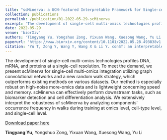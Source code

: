 ```yaml
---
title: "scMinerva: a GCN-featured Interpretable Framework for Single-cell Multi-omics Integration with Random Walk on Heterogeneous Graph"
collection: publications
permalink: /publication/01-2022-05-29-scMinerva
excerpt: 'The development of single-cell multi-omics technologies profiles DNA, mRNA, and proteins at a single-cell resolution. To meet the demand, we present scMinerva for single-cell multi-omics integration utilizing graph convolutional networks and a new random walk strategy, which outperforms existing methods on various datasets. Our method is especially robust on high-noise more-omics data and is lightweight concerning speed and memory. scMinerva can effectively perform downstream tasks, such as biomarker detection and cell differentiation analysis. We extensively interpret the robustness of scMinerva by analyzing the occurrence frequency of components in walks during training at omics level, cell-type level, and single-cell level.'
date: 2022-05-29
venue: 'biorXiv'
authors: 'Tingyang Yu, Yongshuo Zong, Yixuan Wang, Xuesong Wang, Yu Li'
paperurl: 'https://www.biorxiv.org/content/10.1101/2022.05.28.493838v1'
citation: 'Yu T, Zong Y, Wang Y, Wang X & Li Y. conST: an interpretable multi-modal contrastive learning framework for spatial transcriptomics[J]. bioRxiv, 2022.'
---
```

The development of single-cell multi-omics technologies profiles DNA, mRNA, and proteins at a single-cell resolution. To meet the demand, we present scMinerva for single-cell multi-omics integration utilizing graph convolutional networks and a new random walk strategy, which outperforms existing methods on various datasets. Our method is especially robust on high-noise more-omics data and is lightweight concerning speed and memory. scMinerva can effectively perform downstream tasks, such as biomarker detection and cell differentiation analysis. We extensively interpret the robustness of scMinerva by analyzing components' occurrence frequency in walks during training at omics level, cell-type level, and single-cell level.

[Download paper here](https://www.biorxiv.org/content/10.1101/2022.05.28.493838v1.full.pdf)

**Tingyang Yu**, Yongshuo Zong, Yixuan Wang, Xuesong Wang, Yu Li